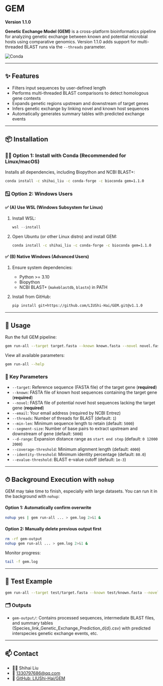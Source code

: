 # GEM

**Version 1.1.0**

**Genetic Exchange Model (GEM)** is a cross-platform bioinformatics pipeline for analyzing genetic exchange between known and potential microbial hosts using comparative genomics. Version 1.1.0 adds support for multi-threaded BLAST runs via the `--threads` parameter.

![Conda](https://img.shields.io/conda/vn/shihai_liu/gem?label=Install%20with%20conda)

---

## ✨ Features

* Filters input sequences by user-defined length
* Performs multi-threaded BLAST comparisons to detect homologous gene contexts
* Expands genetic regions upstream and downstream of target genes
* Infers genetic exchange by linking novel and known host sequences
* Automatically generates summary tables with predicted exchange events

---

## 📦 Installation

### 🐧🍎 Option 1: Install with Conda (Recommended for Linux/macOS)

Installs all dependencies, including Biopython and NCBI BLAST+:

```bash
conda install -c shihai_liu -c conda-forge -c bioconda gem=1.1.0
```

### 🪟 Option 2: Windows Users

#### ✅ (A) Use WSL (Windows Subsystem for Linux)

1. Install WSL:

   ```powershell
   wsl --install
   ```
2. Open Ubuntu (or other Linux distro) and install GEM:

   ```bash
   conda install -c shihai_liu -c conda-forge -c bioconda gem=1.1.0
   ```

#### ✅ (B) Native Windows (Advanced Users)

1. Ensure system dependencies:

   * Python >= 3.10
   * Biopython
   * NCBI BLAST+ (`makeblastdb`, `blastn`) in PATH

2. Install from GitHub:

   ```bash
   pip install git+https://github.com/LIUShi-Hai/GEM.git@v1.1.0
   ```

---

## 🚀 Usage

Run the full GEM pipeline:

```bash
gem run-all --target target.fasta --known known.fasta --novel novel.fasta --email you@example.com --threads 4
```

View all available parameters:

```bash
gem run-all --help
```

### 🔧 Key Parameters

* `--target`: Reference sequence (FASTA file) of the target gene (**required**)
* `--known`: FASTA file of known host sequences containing the target gene (**required**)
* `--novel`: FASTA file of potential novel host sequences lacking the target gene (**required**)
* `--email`: Your email address (required by NCBI Entrez)
* `--threads`: Number of threads for BLAST (default: `1`)
* `--min-len`: Minimum sequence length to retain (default: `5000`)
* `--segment-size`: Number of base pairs to extract upstream and downstream of gene (default: `5000`)
* `--d-range`: Expansion distance range as `start end step` (default: `0 12000 2000`)
* `--coverage-threshold`: Minimum alignment length (default: `4000`)
* `--identity-threshold`: Minimum identity percentage (default: `80.0`)
* `--evalue-threshold`: BLAST e-value cutoff (default: `1e-3`)

---

## ⏱ Background Execution with `nohup`

GEM may take time to finish, especially with large datasets. You can run it in the background with `nohup`:

#### Option 1: Automatically confirm overwrite

```bash
nohup yes | gem run-all ... > gem.log 2>&1 &
```

#### Option 2: Manually delete previous output first

```bash
rm -rf gem-output
nohup gem run-all ... > gem.log 2>&1 &
```

Monitor progress:

```bash
tail -f gem.log
```

---

## 🧪 Test Example

```bash
gem run-all --target test/target.fasta --known test/known.fasta --novel test/novel.fasta --email you@example.com --threads 2
```

### 🗂 Outputs

* `gem-output/`: Contains processed sequences, intermediate BLAST files, and summary tables (Species_link_Genetic_Exchange_Prediction_d{d}.csv) with predicted interspecies genetic exchange events, etc.

---

## 📫 Contact

* 🧑‍🔬 Shihai Liu
* 📧 [1330797686@qq.com](mailto:1330797686@qq.com)
* 🔗 [GitHub: LIUShi-Hai/GEM](https://github.com/LIUShi-Hai/GEM)
